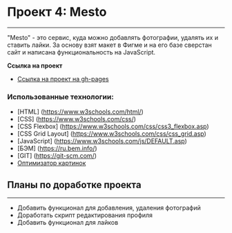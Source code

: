 # Проект 4: Mesto
------

"Mesto" - это сервис, куда можно добавлять фотографии, удалять их и ставить лайки. 
За основу взят макет в Фигме и на его базе сверстан сайт и написана функциональность на JavaScript.


**Ссылка на проект**

* [Ссылка на проект на gh-pages](https://yapracticum.github.io/mesto/)


### Использованные технологии:

* [HTML] (https://www.w3schools.com/html/)
* [CSS] (https://www.w3schools.com/css/)
* [CSS Flexbox] (https://www.w3schools.com/css/css3_flexbox.asp)
* [CSS Grid Layout] (https://www.w3schools.com/css/css_grid.asp)
* [JavaScript] (https://www.w3schools.com/js/DEFAULT.asp)
* [БЭМ] (https://ru.bem.info/)
* [GIT] (https://git-scm.com/)
* [Оптимизатор картинок](https://tinypng.com/)


## Планы по доработке проекта
------

* Добавить функционал для добавления, удаления фотографий
* Доработать скрипт редактирования профиля
* Добавить функционал для лайков